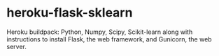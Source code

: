 heroku-flask-sklearn
====================

Heroku buildpack: Python, Numpy, Scipy, Scikit-learn along with instructions to install Flask, the web framework, and Gunicorn, the web server.
